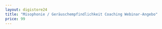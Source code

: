 ```yaml
---
layout: digistore24
title: "Misophonie / Geräuschempfindlichkeit Coaching Webinar-Angebo"
price: 99
---
```

